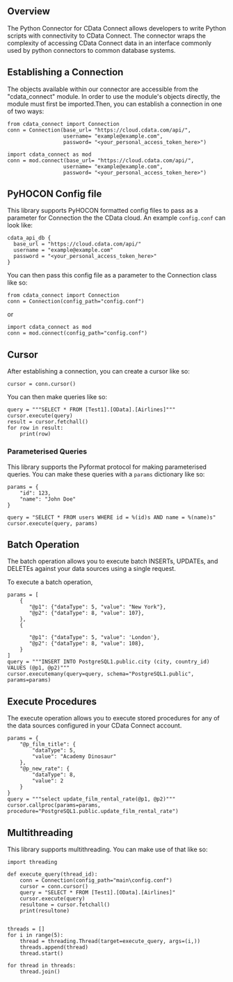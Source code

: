 ## Overview

The Python Connector for CData Connect allows developers to write Python scripts with connectivity to CData Connect. The connector wraps the complexity of accessing CData Connect data in an interface commonly used by python connectors to common database systems.

## Establishing a Connection
The objects available within our connector are accessible from the "cdata_connect" module. In order to use the module's objects directly, the module must first be imported.Then, you can establish a connection in one of two ways:

```
from cdata_connect import Connection
conn = Connection(base_url= "https://cloud.cdata.com/api/",
                  username= "example@example.com",
                  password= "<your_personal_access_token_here>")
```
```
import cdata_connect as mod
conn = mod.connect(base_url= "https://cloud.cdata.com/api/",
                  username= "example@example.com",
                  password= "<your_personal_access_token_here>")
```
## PyHOCON Config file
This library supports PyHOCON formatted config files to pass as a parameter for Connection the the CData cloud. 
An example `config.conf` can look like:

```
cdata_api_db {
  base_url = "https://cloud.cdata.com/api/"
  username = "example@example.com"
  password = "<your_personal_access_token_here>"
}
```

You can then pass this config file as a parameter to the Connection class like so:

```
from cdata_connect import Connection
conn = Connection(config_path="config.conf")
```
or
```
import cdata_connect as mod
conn = mod.connect(config_path="config.conf")
```

## Cursor
After establishing a connection, you can create a cursor like so:
```
cursor = conn.cursor()
```

You can then make queries like so:
```
query = """SELECT * FROM [Test1].[OData].[Airlines]"""
cursor.execute(query)
result = cursor.fetchall()
for row in result:
    print(row)
```

### Parameterised Queries
This library supports the Pyformat protocol for making parameterised queries. You can make these queries with a `params` dictionary like so:
```
params = {
    "id": 123,
    "name": "John Doe"
}

query = "SELECT * FROM users WHERE id = %(id)s AND name = %(name)s"
cursor.execute(query, params)
```
## Batch Operation
The batch operation allows you to execute batch INSERTs, UPDATEs, and DELETEs against your data sources using a single request.

To execute a batch operation,

```
params = [
    {
       "@p1": {"dataType": 5, "value": "New York"},
       "@p2": {"dataType": 8, "value": 107},
    },
    {

       "@p1": {"dataType": 5, "value": 'London'},
       "@p2": {"dataType": 8, "value": 108},
    }
]
query = """INSERT INTO PostgreSQL1.public.city (city, country_id)
VALUES (@p1, @p2)"""
cursor.executemany(query=query, schema="PostgreSQL1.public", params=params)
```
## Execute Procedures
The execute operation allows you to execute stored procedures for any of the data sources configured in your CData Connect account.

```
params = {
    "@p_film_title": {
        "dataType": 5,
        "value": "Academy Dinosaur"
    },
    "@p_new_rate": {
        "dataType": 8,
        "value": 2
    }
}
query = """select update_film_rental_rate(@p1, @p2)"""
cursor.callproc(params=params, procedure="PostgreSQL1.public.update_film_rental_rate")
```


## Multithreading
This library supports multithreading. You can make use of that like so:
```
import threading

def execute_query(thread_id):
    conn = Connection(config_path="main\config.conf")
    cursor = conn.cursor()
    query = "SELECT * FROM [Test1].[OData].[Airlines]"
    cursor.execute(query)
    resultone = cursor.fetchall()
    print(resultone)


threads = []
for i in range(5):
    thread = threading.Thread(target=execute_query, args=(i,))
    threads.append(thread)
    thread.start()

for thread in threads:
    thread.join()
```
